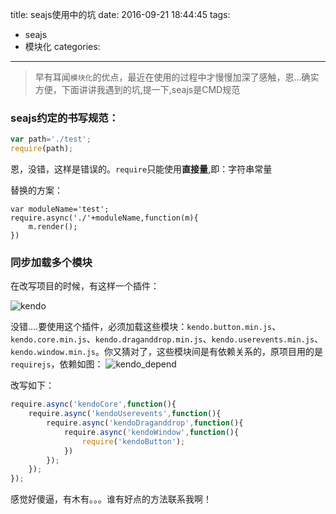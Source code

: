 title: seajs使用中的坑
date: 2016-09-21 18:44:45
tags: 
- seajs
- 模块化
categories:
---
>早有耳闻`模块化`的优点，最近在使用的过程中才慢慢加深了感触，恩...确实方便，下面讲讲我遇到的坑,提一下,seajs是CMD规范

### seajs约定的书写规范：
``` javascript
var path='./test';
require(path);
```
恩，没错，这样是错误的。`require`只能使用**直接量**,即：字符串常量

替换的方案：
```
var moduleName='test';
require.async('./'+moduleName,function(m){
    m.render();
})
```
<!-- more -->
### 同步加载多个模块
在改写项目的时候，有这样一个插件：

![kendo](http://7xphbb.com1.z0.glb.clouddn.com/seajs/kendo.png)

没错....要使用这个插件，必须加载这些模块：`kendo.button.min.js`、`kendo.core.min.js`、`kendo.draganddrop.min.js`、`kendo.userevents.min.js`、`kendo.window.min.js`。你又猜对了，这些模块间是有依赖关系的，原项目用的是`requirejs`，依赖如图：
![kendo_depend](http://7xphbb.com1.z0.glb.clouddn.com/seajs/kendo_depend.png)

改写如下：
``` javascript
require.async('kendoCore',function(){
    require.async('kendoUserevents',function(){
        require.async('kendoDraganddrop',function(){
            require.async('kendoWindow',function(){
                require('kendoButton');     
            })
        });
    });
}); 
```
感觉好傻逼，有木有。。。谁有好点的方法联系我啊！